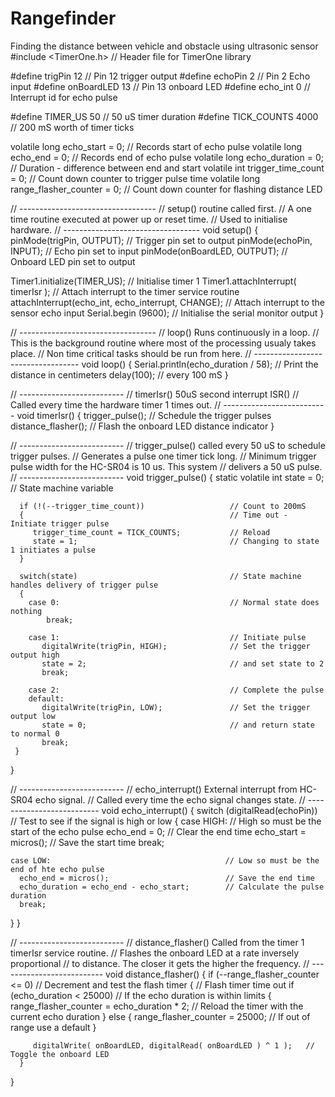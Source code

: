 # Rangefinder
Finding the distance between vehicle and obstacle using ultrasonic sensor
#include <TimerOne.h>                                 // Header file for TimerOne library

#define trigPin 12                                    // Pin 12 trigger output
#define echoPin 2                                     // Pin 2 Echo input
#define onBoardLED 13                                 // Pin 13 onboard LED
#define echo_int 0                                    // Interrupt id for echo pulse

#define TIMER_US 50                                   // 50 uS timer duration
#define TICK_COUNTS 4000                              // 200 mS worth of timer ticks

volatile long echo_start = 0;                         // Records start of echo pulse
volatile long echo_end = 0;                           // Records end of echo pulse
volatile long echo_duration = 0;                      // Duration - difference between end and start
volatile int trigger_time_count = 0;                  // Count down counter to trigger pulse time
volatile long range_flasher_counter = 0;              // Count down counter for flashing distance LED


// ----------------------------------
// setup() routine called first.
// A one time routine executed at power up or reset time.
// Used to initialise hardware.
// ----------------------------------
void setup()
{
  pinMode(trigPin, OUTPUT);                           // Trigger pin set to output
  pinMode(echoPin, INPUT);                            // Echo pin set to input
  pinMode(onBoardLED, OUTPUT);                        // Onboard LED pin set to output
 
  Timer1.initialize(TIMER_US);                        // Initialise timer 1
  Timer1.attachInterrupt( timerIsr );                 // Attach interrupt to the timer service routine
  attachInterrupt(echo_int, echo_interrupt, CHANGE);  // Attach interrupt to the sensor echo input
  Serial.begin (9600);                                // Initialise the serial monitor output
}

// ----------------------------------
// loop() Runs continuously in a loop.
// This is the background routine where most of the processing usualy takes place.
// Non time critical tasks should be run from here.
// ----------------------------------
void loop()
{
    Serial.println(echo_duration / 58);               // Print the distance in centimeters
    delay(100);                                       // every 100 mS
}

// --------------------------
// timerIsr() 50uS second interrupt ISR()
// Called every time the hardware timer 1 times out.
// --------------------------
void timerIsr()
{
    trigger_pulse();                                 // Schedule the trigger pulses
    distance_flasher();                              // Flash the onboard LED distance indicator
}

// --------------------------
// trigger_pulse() called every 50 uS to schedule trigger pulses.
// Generates a pulse one timer tick long.
// Minimum trigger pulse width for the HC-SR04 is 10 us. This system
// delivers a 50 uS pulse.
// --------------------------
void trigger_pulse()
{
      static volatile int state = 0;                 // State machine variable

      if (!(--trigger_time_count))                   // Count to 200mS
      {                                              // Time out - Initiate trigger pulse
         trigger_time_count = TICK_COUNTS;           // Reload
         state = 1;                                  // Changing to state 1 initiates a pulse
      }
   
      switch(state)                                  // State machine handles delivery of trigger pulse
      {
        case 0:                                      // Normal state does nothing
            break;
       
        case 1:                                      // Initiate pulse
           digitalWrite(trigPin, HIGH);              // Set the trigger output high
           state = 2;                                // and set state to 2
           break;
       
        case 2:                                      // Complete the pulse
        default:      
           digitalWrite(trigPin, LOW);               // Set the trigger output low
           state = 0;                                // and return state to normal 0
           break;
     }
}

// --------------------------
// echo_interrupt() External interrupt from HC-SR04 echo signal.
// Called every time the echo signal changes state.
// --------------------------
void echo_interrupt()
{
  switch (digitalRead(echoPin))                     // Test to see if the signal is high or low
  {
    case HIGH:                                      // High so must be the start of the echo pulse
      echo_end = 0;                                 // Clear the end time
      echo_start = micros();                        // Save the start time
      break;
     
    case LOW:                                       // Low so must be the end of hte echo pulse
      echo_end = micros();                          // Save the end time
      echo_duration = echo_end - echo_start;        // Calculate the pulse duration
      break;
  }
}

// --------------------------
// distance_flasher() Called from the timer 1 timerIsr service routine.
// Flashes the onboard LED at a rate inversely proportional
// to distance. The closer it gets the higher the frequency.
// --------------------------
void distance_flasher()
{
      if (--range_flasher_counter <= 0)                // Decrement and test the flash timer
      {                                                // Flash timer time out
         if (echo_duration < 25000)                    // If the echo duration is within limits
         {
           range_flasher_counter = echo_duration * 2;  // Reload the timer with the current echo duration
         }
         else
         {
           range_flasher_counter = 25000;              // If out of range use a default
         }
         
         digitalWrite( onBoardLED, digitalRead( onBoardLED ) ^ 1 );   // Toggle the onboard LED
      }
}


